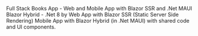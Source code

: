 Full Stack Books App - Web and Mobile App with Blazor SSR and .Net MAUI Blazor Hybrid - .Net 8 by
Web App with Blazor SSR (Static Server Side Rendering)
Mobile App with Blazor Hybrid (in .Net MAUI)
with shared code and UI components.